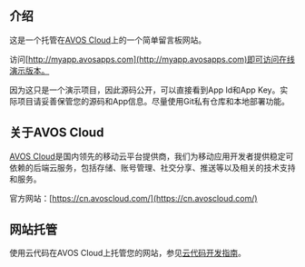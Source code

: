 
## 介绍

这是一个托管在[AVOS Cloud](https://cn.avoscloud.com)上的一个简单留言板网站。

访问[http://myapp.avosapps.com](http://myapp.avosapps.com)即可访问在线演示版本。

因为这只是一个演示项目，因此源码公开，可以直接看到App Id和App Key。实际项目请妥善保管您的源码和App信息。尽量使用Git私有仓库和本地部署功能。

## 关于AVOS Cloud

[AVOS Cloud](https://cn.avoscloud.com)是国内领先的移动云平台提供商，我们为移动应用开发者提供稳定可依赖的后端云服务，包括存储、账号管理、社交分享、推送等以及相关的技术支持和服务。

官方网站：[https://cn.avoscloud.com/](https://cn.avoscloud.com/)

## 网站托管

使用云代码在AVOS Cloud上托管您的网站，参见[云代码开发指南](https://cn.avoscloud.com/docs/cloud_code_guide.html)。
